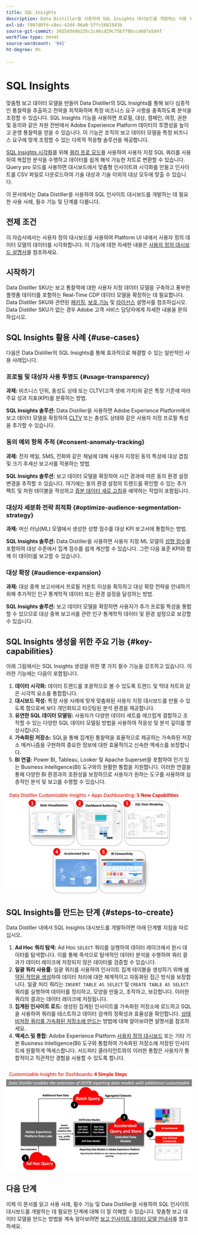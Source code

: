 ```yaml
---
title: SQL Insights
description: Data Distiller을 사용하여 SQL Insights 대시보드를 개발하는 사용 사례, 필수 기능 및 필수 단계에 대해 알아봅니다. Data Distiller 내의 SQL Insights 기능을 통해 투명성을 높이고 프로필, 대상, 캠페인, 여정, 권한 및 동의와 같은 다양한 차원에서 운영 통찰력을 얻는 방법에 대해 알아봅니다.
exl-id: f807d0fd-c8ec-42d4-96a0-5ffc5681943b
source-git-commit: 3435ddd4b235c1c66cd29c75b779bcca607a5d4f
workflow-type: tm+mt
source-wordcount: '941'
ht-degree: 0%

---
```


# SQL Insights

맞춤형 보고 데이터 모델을 만들어 Data Distiller의 SQL Insights를 통해 보다 심층적인 통찰력을 추출하고 전략을 최적화하며 특정 비즈니스 요구 사항을 충족하도록 분석을 조정할 수 있습니다. SQL Insights 기능을 사용하면 프로필, 대상, 캠페인, 여정, 권한 및 동의와 같은 차원 전반에서 Adobe Experience Platform 데이터의 투명성을 높이고 운영 통찰력을 얻을 수 있습니다. 이 기능은 조직의 보고 데이터 모델을 특정 비즈니스 요구에 맞게 조정할 수 있는 다목적 적응형 솔루션을 제공합니다.

[SQL Insights 시각화](../../../dashboards/data-distiller/overview.md)를 위해 [쿼리 프로 모드](../../../dashboards/data-distiller/query-pro-mode/overview.md)를 사용하여 사용자 지정 SQL 쿼리를 사용하여 복잡한 분석을 수행하고 데이터를 쉽게 해석 가능한 차트로 변환할 수 있습니다. Query pro 모드를 사용하면 대시보드에서 맞춤형 인사이트와 시각화를 만들고 인사이트를 CSV 파일로 다운로드하여 기술 대상과 기술 이외의 대상 모두에 맞출 수 있습니다.

이 문서에서는 Data Distiller을 사용하여 SQL 인사이트 대시보드를 개발하는 데 필요한 사용 사례, 필수 기능 및 단계를 다룹니다.

## 전제 조건

이 자습서에서는 사용자 정의 대시보드를 사용하여 Platform UI 내에서 사용자 정의 데이터 모델의 데이터를 시각화합니다. 이 기능에 대한 자세한 내용은 [사용자 정의 대시보드 설명서](../../../dashboards/user-defined-dashboards.md)를 참조하세요.

## 시작하기

Data Distiller SKU는 보고 통찰력에 대한 사용자 지정 데이터 모델을 구축하고 풍부한 플랫폼 데이터를 포함하는 Real-Time CDP 데이터 모델을 확장하는 데 필요합니다. Data Distiller SKU와 관련된 [패키징](../../packaging.md), [보호 기능](../../guardrails.md#query-accelerated-store) 및 [라이선스](../../data-distiller/license-usage.md) 설명서를 참조하십시오. Data Distiller SKU가 없는 경우 Adobe 고객 서비스 담당자에게 자세한 내용을 문의하십시오.

## SQL Insights 활용 사례 {#use-cases}

다음은 Data Distiller의 SQL Insights를 통해 효과적으로 해결할 수 있는 일반적인 사용 사례입니다.

### 프로필 및 대상자 사용 투명도 {#usage-transparency}

**과제:** 비즈니스 단위, 충성도 상태 또는 CLTV(고객 생애 가치)와 같은 특정 기준에 따라 주요 성과 지표(KPI)를 분류하는 방법.

**SQL Insights 솔루션:** Data Distiller을 사용하면 Adobe Experience Platform에서 보고 데이터 모델을 확장하여 [CLTV](../../use-cases/customer-lifetime-value.md) 또는 충성도 상태와 같은 사용자 지정 프로필 특성을 추가할 수 있습니다.

### 동의 예외 항목 추적 {#consent-anomaly-tracking}

**과제:** 전자 메일, SMS, 전화와 같은 채널에 대해 사용자 지정된 동의 특성에 대상 겹침 및 크기 추세선 보고서를 적용하는 방법

**SQL Insights 솔루션:** 보고 데이터 모델을 확장하여 시간 경과에 따른 동의 환경 설정 변경을 추적할 수 있습니다. 여기에는 동의 환경 설정의 트렌드를 확인할 수 있는 추가 팩트 및 차원 테이블을 작성하고 [증분 데이터 새로 고침](../../key-concepts/incremental-load.md)을 예약하는 작업이 포함됩니다.

### 대상자 세분화 전략 최적화 {#optimize-audience-segmentation-strategy}

**과제:** 머신 러닝(ML) 모델에서 생성한 성향 점수를 대상 KPI 보고서에 통합하는 방법.

**SQL Insights 솔루션:** Data Distiller을 사용하면 사용자 지정 ML 모델의 [성향 점수](../../use-cases/propensity-score.md)를 포함하여 대상 수준에서 집계 점수를 쉽게 계산할 수 있습니다. 그런 다음 표준 KPI와 함께 이 데이터를 보고할 수 있습니다.

### 대상 확장 {#audience-expansion}

**과제:** 대상 중복 보고서에서 프로필 카운트 이상을 획득하고 대상 확장 전략을 안내하기 위해 추가적인 인구 통계학적 데이터 또는 환경 설정을 달성하는 방법.

**SQL Insights 솔루션:** 보고 데이터 모델을 확장하면 사용자가 추가 프로필 특성을 통합할 수 있으므로 대상 중복 보고서를 관련 인구 통계학적 데이터 및 환경 설정으로 보강할 수 있습니다.

## SQL Insights 생성을 위한 주요 기능 {#key-capabilities}

아래 그림에서는 SQL Insights 생성을 위한 몇 가지 필수 기능을 강조하고 있습니다. 이러한 기능에는 다음이 포함됩니다.

1. **데이터 시각화:** 데이터 트렌드를 포괄적으로 볼 수 있도록 트렌드 및 막대 차트와 같은 시각적 요소를 통합합니다.
1. **대시보드 작성:** 특정 사용 사례에 맞게 맞춤화된 사용자 지정 대시보드를 만들 수 있도록 함으로써 보다 개인화되고 타깃팅된 분석 환경을 제공합니다.
1. **유연한 SQL 데이터 모델링:** 사용자가 다양한 데이터 세트를 매끄럽게 결합하고 조작할 수 있는 다양한 SQL 데이터 모델링 방법을 사용하여 적응성 및 분석 깊이를 향상시킵니다.
1. **가속화된 저장소:** SQL을 통해 집계된 통찰력을 효율적으로 제공하는 가속화된 저장소 메커니즘을 구현하여 중요한 정보에 대한 효율적이고 신속한 액세스를 보장합니다.
1. **BI 연결:** Power BI, Tableau, Looker 및 Apache Superset을 포함하여 인기 있는 Business Intelligence(BI) 도구와의 원활한 통합을 지원합니다. 이러한 연결을 통해 다양한 BI 환경과의 호환성을 보장하므로 사용자가 원하는 도구를 사용하여 심층적인 분석 및 보고를 수행할 수 있습니다.

![Data Distiller의 SQL Insights의 주요 기능을 시각적으로 표시합니다.](../../images/data-distiller/sql-insights/key-capabilities-of-customizable-insights.png)

## SQL Insights를 만드는 단계 {#steps-to-create}

Data Distiller 내에서 SQL Insights 대시보드를 개발하려면 아래 단계별 지침을 따르십시오.

1. **Ad Hoc 쿼리 탐색:** Ad Hoc `SELECT` 쿼리를 실행하여 데이터 레이크에서 원시 데이터를 탐색합니다. 이를 통해 즉석으로 탐색적인 데이터 분석을 수행하여 쿼리 결과가 데이터 레이크에 저장되지 않은 데이터를 검증할 수 있습니다.
1. **일괄 쿼리 사용률:** 일괄 쿼리를 사용하여 인사이트 집계 테이블을 생성하기 위해 [예약된 작업을 생성](../../api/scheduled-queries.md#create-a-new-scheduled-query)하여 데이터 처리에 대한 체계적이고 자동화된 접근 방식을 보장합니다. 일괄 처리 쿼리는 `INSERT TABLE AS SELECT` 및 `CREATE TABLE AS SELECT` 쿼리를 실행하여 데이터를 정리하고, 모양을 만들고, 조작하고, 보강합니다. 이러한 쿼리의 결과는 데이터 레이크에 저장됩니다.
1. **집계된 인사이트 로드:** 생성된 집계된 인사이트를 가속화된 저장소에 로드하고 SQL을 사용하여 쿼리를 테스트하고 데이터 검색의 정확성과 효율성을 확인합니다. [상태 비저장 쿼리를 가속화된 저장소에 만드는](../../api/accelerated-queries.md) 방법에 대해 알아보려면 설명서를 참조하세요.
1. **액세스 및 통합:** Adobe Experience Platform [사용자 정의 대시보드](../../../dashboards/user-defined-dashboards.md) 또는 기타 기본 Business Intelligence(BI) 도구와 통합하여 가속화된 저장소에 저장된 인사이트에 원활하게 액세스합니다. 서드파티 클라이언트와의 이러한 통합은 사용자가 통합적이고 직관적인 경험을 사용할 수 있도록 합니다.

![Data Distiller에서 SQL Insights의 네 가지 단계를 설명하는 인포그래픽입니다.](../../images/data-distiller/sql-insights/steps-to-customizable-insights.png)

## 다음 단계

이제 이 문서를 읽고 사용 사례, 필수 기능 및 Data Distiller을 사용하여 SQL 인사이트 대시보드를 개발하는 데 필요한 단계에 대해 더 잘 이해할 수 있습니다. 맞춤형 보고 데이터 모델을 만드는 방법을 계속 알아보려면 [보고 인사이트 데이터 모델 안내서](./reporting-insights-data-model.md)를 참조하세요.

